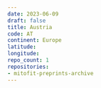 ```yaml
---
date: 2023-06-09
draft: false
title: Austria
code: AT
continent: Europe
latitude:
longitude:
repo_count: 1
repositories:
- mitofit-preprints-archive
---
```



